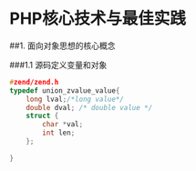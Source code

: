 # PHP核心技术与最佳实践

##1. 面向对象思想的核心概念

###1.1 源码定义变量和对象

```c
#zend/zend.h
typedef union_zvalue_value{
    long lval;/*long value*/
    double dval; /* double value */
    struct {
        char *val;
        int len;
    };
    
}
```